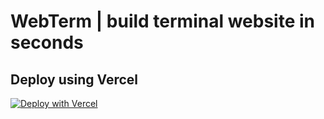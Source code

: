 # WebTerm | build terminal website in seconds

## Deploy using Vercel
[![Deploy with Vercel](https://vercel.com/button)](https://vercel.com/new/clone?repository-url=https%3A%2F%2Fgithub.com%2Fdecker-dev%2Fweb-term)

